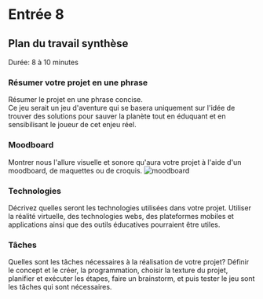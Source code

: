 # Entrée 8
## Plan du travail synthèse
Durée: 8 à 10 minutes

### Résumer votre projet en une phrase
Résumer le projet en une phrase concise.   
Ce jeu serait un jeu d'aventure qui se basera uniquement sur l'idée de trouver des solutions pour sauver la planète tout en éduquant et en sensibilisant le joueur de cet enjeu réel.

### Moodboard
Montrer nous l'allure visuelle et sonore qu'aura votre projet à l'aide d'un moodboard, de maquettes ou de croquis. 
![moodboard](https://github.com/nurkouu/exempleJournalDeBord/assets/143274560/a0e5aafa-f57a-4533-b70e-80540567a14a)


### Technologies
Décrivez quelles seront les technologies utilisées dans votre projet.
Utiliser la réalité virtuelle, des technologies webs, des plateformes mobiles et applications ainsi que des outils éducatives pourraient être utiles.

### Tâches
Quelles sont les tâches nécessaires à la réalisation de votre projet? 
Définir le concept et le créer, la programmation, choisir la texture du projet, planifier et exécuter les étapes, faire un brainstorm, et puis tester le jeu sont les tâches qui sont nécessaires.
